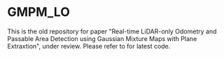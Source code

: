 # GMPM_LO

This is the old repository for paper "Real-time LiDAR-only Odometry and Passable Area Detection using Gaussian Mixture Maps with Plane Extraxtion", under review. 
Please refer to  for latest code.
